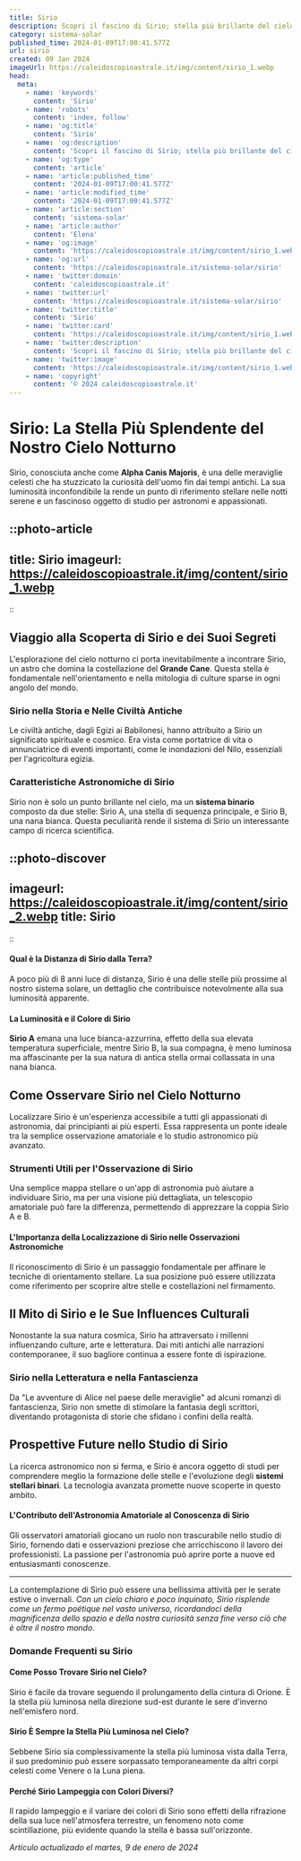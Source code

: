 ```yaml
---
title: Sirio
description: Scopri il fascino di Sirio; stella più brillante del cielo, miti e meraviglie astrali. Leggi il nostro blog per un viaggio stellare unico!
category: sistema-solar
published_time: 2024-01-09T17:00:41.577Z
url: sirio
created: 09 Jan 2024
imageUrl: https://caleidoscopioastrale.it/img/content/sirio_1.webp
head:
  meta:
    - name: 'keywords'
      content: 'Sirio'
    - name: 'robots'
      content: 'index, follow'
    - name: 'og:title'
      content: 'Sirio'
    - name: 'og:description'
      content: 'Scopri il fascino di Sirio; stella più brillante del cielo, miti e meraviglie astrali. Leggi il nostro blog per un viaggio stellare unico!'
    - name: 'og:type'
      content: 'article'
    - name: 'article:published_time'
      content: '2024-01-09T17:00:41.577Z'
    - name: 'article:modified_time'
      content: '2024-01-09T17:00:41.577Z'
    - name: 'article:section'
      content: 'sistema-solar'
    - name: 'article:author'
      content: 'Elena'
    - name: 'og:image'
      content: 'https://caleidoscopioastrale.it/img/content/sirio_1.webp'
    - name: 'og:url'
      content: 'https://caleidoscopioastrale.it/sistema-solar/sirio'
    - name: 'twitter:domain'
      content: 'caleidoscopioastrale.it'
    - name: 'twitter:url'
      content: 'https://caleidoscopioastrale.it/sistema-solar/sirio'
    - name: 'twitter:title'
      content: 'Sirio'
    - name: 'twitter:card'
      content: 'https://caleidoscopioastrale.it/img/content/sirio_1.webp'
    - name: 'twitter:description'
      content: 'Scopri il fascino di Sirio; stella più brillante del cielo, miti e meraviglie astrali. Leggi il nostro blog per un viaggio stellare unico!'
    - name: 'twitter:image'
      content: 'https://caleidoscopioastrale.it/img/content/sirio_1.webp'
    - name: 'copyright'
      content: '© 2024 caleidoscopioastrale.it'
---
```

# Sirio: La Stella Più Splendente del Nostro Cielo Notturno

Sirio, conosciuta anche come **Alpha Canis Majoris**, è una delle meraviglie celesti che ha stuzzicato la curiosità dell'uomo fin dai tempi antichi. La sua luminosità inconfondibile la rende un punto di riferimento stellare nelle notti serene e un fascinoso oggetto di studio per astronomi e appassionati.

::photo-article
---
title: Sirio
imageurl: https://caleidoscopioastrale.it/img/content/sirio_1.webp
---
::

## Viaggio alla Scoperta di Sirio e dei Suoi Segreti
L'esplorazione del cielo notturno ci porta inevitabilmente a incontrare Sirio, un astro che domina la costellazione del **Grande Cane**. Questa stella è fondamentale nell'orientamento e nella mitologia di culture sparse in ogni angolo del mondo.

### Sirio nella Storia e Nelle Civiltà Antiche
Le civiltà antiche, dagli Egizi ai Babilonesi, hanno attribuito a Sirio un significato spirituale e cosmico. Era vista come portatrice di vita o annunciatrice di eventi importanti, come le inondazioni del Nilo, essenziali per l'agricoltura egizia.

### Caratteristiche Astronomiche di Sirio
Sirio non è solo un punto brillante nel cielo, ma un **sistema binario** composto da due stelle: Sirio A, una stella di sequenza principale, e Sirio B, una nana bianca. Questa peculiarità rende il sistema di Sirio un interessante campo di ricerca scientifica.


::photo-discover
---
imageurl: https://caleidoscopioastrale.it/img/content/sirio_2.webp
title: Sirio
---
::

#### Qual è la Distanza di Sirio dalla Terra?
A poco più di 8 anni luce di distanza, Sirio è una delle stelle più prossime al nostro sistema solare, un dettaglio che contribuisce notevolmente alla sua luminosità apparente.

#### La Luminosità e il Colore di Sirio
**Sirio A** emana una luce bianca-azzurrina, effetto della sua elevata temperatura superficiale, mentre Sirio B, la sua compagna, è meno luminosa ma affascinante per la sua natura di antica stella ormai collassata in una nana bianca.

## Come Osservare Sirio nel Cielo Notturno
Localizzare Sirio è un'esperienza accessibile a tutti gli appassionati di astronomia, dai principianti ai più esperti. Essa rappresenta un ponte ideale tra la semplice osservazione amatoriale e lo studio astronomico più avanzato.

### Strumenti Utili per l'Osservazione di Sirio
Una semplice mappa stellare o un'app di astronomia può aiutare a individuare Sirio, ma per una visione più dettagliata, un telescopio amatoriale può fare la differenza, permettendo di apprezzare la coppia Sirio A e B.

#### L'Importanza della Localizzazione di Sirio nelle Osservazioni Astronomiche
Il riconoscimento di Sirio è un passaggio fondamentale per affinare le tecniche di orientamento stellare. La sua posizione può essere utilizzata come riferimento per scoprire altre stelle e costellazioni nel firmamento.

## Il Mito di Sirio e le Sue Influences Culturali
Nonostante la sua natura cosmica, Sirio ha attraversato i millenni influenzando culture, arte e letteratura. Dai miti antichi alle narrazioni contemporanee, il suo bagliore continua a essere fonte di ispirazione.

### Sirio nella Letteratura e nella Fantascienza
Da "Le avventure di Alice nel paese delle meraviglie" ad alcuni romanzi di fantascienza, Sirio non smette di stimolare la fantasia degli scrittori, diventando protagonista di storie che sfidano i confini della realtà.

## Prospettive Future nello Studio di Sirio
La ricerca astronomico non si ferma, e Sirio è ancora oggetto di studi per comprendere meglio la formazione delle stelle e l'evoluzione degli **sistemi stellari binari**. La tecnologia avanzata promette nuove scoperte in questo ambito.

#### L'Contributo dell'Astronomia Amatoriale al Conoscenza di Sirio
Gli osservatori amatoriali giocano un ruolo non trascurabile nello studio di Sirio, fornendo dati e osservazioni preziose che arricchiscono il lavoro dei professionisti. La passione per l'astronomia può aprire porte a nuove ed entusiasmanti conoscenze.

---

La contemplazione di Sirio può essere una bellissima attività per le serate estive o invernali. *Con un cielo chiaro e poco inquinato, Sirio risplende come un fermo poétique nel vasto universo, ricordandoci della magnificenza dello spazio e della nostra curiosità senza fine verso ciò che è oltre il nostro mondo*.

### Domande Frequenti su Sirio

#### Come Posso Trovare Sirio nel Cielo?
Sirio è facile da trovare seguendo il prolungamento della cintura di Orione. È la stella più luminosa nella direzione sud-est durante le sere d'inverno nell'emisfero nord.

#### Sirio È Sempre la Stella Più Luminosa nel Cielo?
Sebbene Sirio sia complessivamente la stella più luminosa vista dalla Terra, il suo predominio può essere sorpassato temporaneamente da altri corpi celesti come Venere o la Luna piena.

#### Perché Sirio Lampeggia con Colori Diversi?
Il rapido lampeggio e il variare dei colori di Sirio sono effetti della rifrazione della sua luce nell'atmosfera terrestre, un fenomeno noto come scintillazione, più evidente quando la stella è bassa sull'orizzonte.


_Artículo actualizado el martes, 9 de enero de 2024_